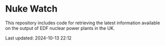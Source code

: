 # Nuke Watch

This repository includes code for retrieving the latest information available on the output of EDF nuclear power plants in the UK.

Last updated: 2024-10-13 22:12